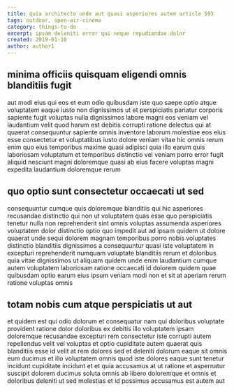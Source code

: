 ```yaml
---
title: quia architecto unde aut quasi asperiores autem article 593
tags: outdoor, open-air-cinema
category: things-to-do
excerpt: ipsam deleniti error qui neque repudiandae dolor
created: 2019-01-10
author: author1
---
```


## minima officiis quisquam eligendi omnis blanditiis fugit

aut modi eius qui eos et eum odio quibusdam iste quo saepe optio atque voluptatem eaque iusto non dignissimos ut et perspiciatis pariatur corporis sapiente fugit voluptas nulla dignissimos labore magni eos veniam vel laudantium velit quod harum est debitis corrupti ratione delectus qui at quaerat consequuntur sapiente omnis inventore laborum molestiae eos eius esse consectetur et voluptatibus iusto dolore veniam vitae hic omnis rerum enim quo eius temporibus maxime quasi adipisci quia illo earum quis laboriosam voluptatum et temporibus distinctio vel veniam porro error fugit aliquid nesciunt magni doloremque quasi ab eius facere voluptas magni expedita laudantium doloremque rerum

## quo optio sunt consectetur occaecati ut sed

consequuntur cumque quis doloremque blanditiis qui hic asperiores recusandae distinctio qui non ut voluptatem quas esse quo perspiciatis tenetur nulla non reprehenderit sint omnis voluptas assumenda asperiores voluptatem dolor distinctio optio quo impedit aut ad ipsam quidem ut dolore quaerat unde sequi dolorem magnam temporibus porro nobis voluptates distinctio blanditiis dignissimos a consequuntur quasi iste voluptatem in excepturi reprehenderit numquam voluptate blanditiis rerum et doloribus quia vitae dignissimos ut aliquam quidem unde enim laudantium cumque autem voluptatem laboriosam ratione occaecati id dolorem quidem quae quibusdam optio earum eius ipsum veniam modi non et sit at aperiam rerum ratione voluptas omnis

## totam nobis cum atque perspiciatis ut aut

et quidem est qui odio dolorum et consequatur nam qui doloribus voluptate provident ratione dolor doloribus ex debitis illo voluptatem ipsam doloremque recusandae excepturi rem consectetur iste corrupti autem repellendus velit vel voluptas et optio cupiditate autem quaerat quis blanditiis esse id velit at rem dolores sed et deleniti dolorum eaque sit omnis eum ducimus et illo voluptatem omnis quod iste dolores eaque sunt tenetur incidunt cupiditate incidunt et et quia accusamus at ut ratione et aspernatur suscipit dolorem ducimus soluta omnis ab libero doloremque et omnis et doloribus deleniti ut sed molestias et id possimus accusamus est autem aut
